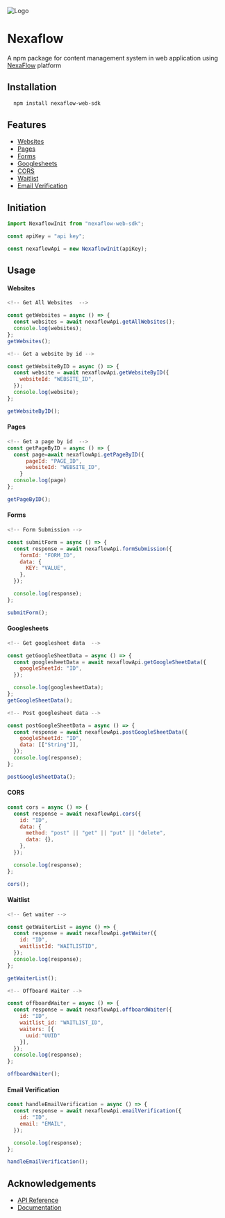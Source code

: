 ![Logo](https://app.nexaflow.xyz/logo.png)

# Nexaflow

A npm package for content management system in web application using [NexaFlow](https://nexaflow.xyz) platform

## Installation

```bash
  npm install nexaflow-web-sdk
```

## Features

- [Websites](#Websites)
- [Pages](#Pages)
- [Forms](#Forms)
- [Googlesheets](#Googlesheets)
- [CORS](#CORS)
- [Waitlist](#Waitlist)
- [Email Verification](#EmailVerification)

## Initiation

```javascript
import NexaflowInit from "nexaflow-web-sdk";

const apiKey = "api key";

const nexaflowApi = new NexaflowInit(apiKey);
```

## Usage

<div id="Websites"></div>

#### Websites

```javascript
<!-- Get All Websites  -->

const getWebsites = async () => {
  const websites = await nexaflowApi.getAllWebsites();
  console.log(websites);
};
getWebsites();

<!-- Get a website by id -->

const getWebsiteByID = async () => {
  const website = await nexaflowApi.getWebsiteByID({
    websiteId: "WEBSITE_ID",
  });
  console.log(website);
};

getWebsiteByID();

```

<div id="Pages"></div>

#### Pages

```javascript
<!-- Get a page by id  -->
const getPageByID = async () => {
  const page=await nexaflowApi.getPageByID({
      pageId: "PAGE_ID",
      websiteId: "WEBSITE_ID",
    }
  console.log(page)
};

getPageByID();

```

<div id="Forms"></div>

#### Forms

```javascript
<!-- Form Submission -->

const submitForm = async () => {
  const response = await nexaflowApi.formSubmission({
    formId: "FORM_ID",
    data: {
      KEY: "VALUE",
    },
  });

  console.log(response);
};

submitForm();

```

<div id="Googlesheets"></div>

#### Googlesheets

```javascript
<!-- Get googlesheet data  -->

const getGoogleSheetData = async () => {
  const googlesheetData = await nexaflowApi.getGoogleSheetData({
    googleSheetId: "ID",
  });

  console.log(googlesheetData);
};
getGoogleSheetData();

<!-- Post googlesheet data -->

const postGoogleSheetData = async () => {
  const response = await nexaflowApi.postGoogleSheetData({
    googleSheetId: "ID",
    data: [["String"]],
  });
  console.log(response);
};

postGoogleSheetData();

```

<div id="CORS"></div>

#### CORS

```javascript
const cors = async () => {
  const response = await nexaflowApi.cors({
    id: "ID",
    data: {
      method: "post" || "get" || "put" || "delete",
      data: {},
    },
  });

  console.log(response);
};

cors();
```

<div id="Waitlist"></div>

#### Waitlist

```javascript
<!-- Get waiter -->

const getWaiterList = async () => {
  const response = await nexaflowApi.getWaiter({
    id: "ID",
    waitlistId: "WAITLISTID",
  });
  console.log(response);
};

getWaiterList();

<!-- Offboard Waiter -->

const offboardWaiter = async () => {
  const response = await nexaflowApi.offboardWaiter({
    id: "ID",
    waitlist_id: "WAITLIST_ID",
    waiters: [{
      uuid:"UUID"
    }],
  });
  console.log(response);
};

offboardWaiter();

```

<div id="EmailVerification"></div>

#### Email Verification

```javascript
const handleEmailVerification = async () => {
  const response = await nexaflowApi.emailVerification({
    id: "ID",
    email: "EMAIL",
  });

  console.log(response);
};

handleEmailVerification();
```

## Acknowledgements

- [API Reference](https://nexaflow.readme.io/)
- [Documentation](https://nexaflow.gitbook.io/)
